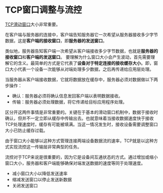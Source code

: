 # TCP窗口调整与流控
[TCP滑动窗口](bn005.md)大小非常重要。

在客户端与服务器的连接中，客户端告知服务器它一次希望从服务器接收多少字节数据，这是**客户端的接收窗口**，即**服务器的发送窗口**。

类似地，服务器告知客户端一次希望从客户端接收多少字节数据，也就是**服务器的接收窗口**和**客户端的发送窗口**。
要理解为什么窗口大小会产生波动，首先需要理解它的含义。最简单的方式是它代表了**设备对于特定连接的接收缓存大小**。即，窗口大小代表一个设备一次能够从对端处理多少数据，之后再传递给应用层处理。

当服务器从客户端接收数据，它就将数据放在缓存中，服务器必须对数据做以下两步操作：

* 确认：服务器必须将确认信息发回客户端以表明数据接收。
* 传输：服务器必须处理数据，将它传递给目标应用程序处理。

区分开这两件事情是非常重要的。关键在于基本的滑动窗口机制中，数据于接收时确认，但并不一定立即从缓存中传输出去。也就意味着当接收数据速度快于接收TCP处理速度时，缓存有可能被填满。当这一情况发生时，接收设备需要调整窗口大小已防止缓存过载。

由于窗口大小能够以这种方式管理连接两端设备数据流的速率，TCP就是以这种方式实现流控这一传输层非常典型的任务。

流控对于TCP来说是很重要的，因为它是设备间互通状态的方式。通过增加或缩小窗口大小，服务器和客户端能够确保对端发送数据的速度等同于处理速度。

* 减小窗口大小以降低发送速率
* 缩减发送窗口以停止发送新数据
* 关闭发送窗口